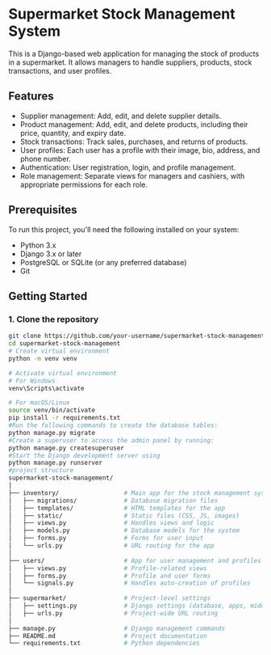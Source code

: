 # Supermarket Stock Management System

This is a Django-based web application for managing the stock of products in a supermarket. It allows managers to handle suppliers, products, stock transactions, and user profiles.

## Features

- Supplier management: Add, edit, and delete supplier details.
- Product management: Add, edit, and delete products, including their price, quantity, and expiry date.
- Stock transactions: Track sales, purchases, and returns of products.
- User profiles: Each user has a profile with their image, bio, address, and phone number.
- Authentication: User registration, login, and profile management.
- Role management: Separate views for managers and cashiers, with appropriate permissions for each role.

## Prerequisites

To run this project, you'll need the following installed on your system:

- Python 3.x
- Django 3.x or later
- PostgreSQL or SQLite (or any preferred database)
- Git

## Getting Started

### 1. Clone the repository

```bash
git clone https://github.com/your-username/supermarket-stock-management.git
cd supermarket-stock-management
# Create virtual environment
python -m venv venv

# Activate virtual environment
# For Windows
venv\Scripts\activate

# For macOS/Linux
source venv/bin/activate
pip install -r requirements.txt
#Run the following commands to create the database tables:
python manage.py migrate
#Create a superuser to access the admin panel by running:
python manage.py createsuperuser
#Start the Django development server using
python manage.py runserver
#project structure
supermarket-stock-management/
│
├── inventory/                  # Main app for the stock management system
│   ├── migrations/             # Database migration files
│   ├── templates/              # HTML templates for the app
│   ├── static/                 # Static files (CSS, JS, images)
│   ├── views.py                # Handles views and logic
│   ├── models.py               # Database models for the system
│   ├── forms.py                # Forms for user input
│   └── urls.py                 # URL routing for the app
│
├── users/                      # App for user management and profiles
│   ├── views.py                # Profile-related views
│   ├── forms.py                # Profile and user forms
│   └── signals.py              # Handles auto-creation of profiles
│
├── supermarket/                # Project-level settings
│   ├── settings.py             # Django settings (database, apps, middleware)
│   ├── urls.py                 # Project-wide URL routing
│
├── manage.py                   # Django management commands
├── README.md                   # Project documentation
└── requirements.txt            # Python dependencies

